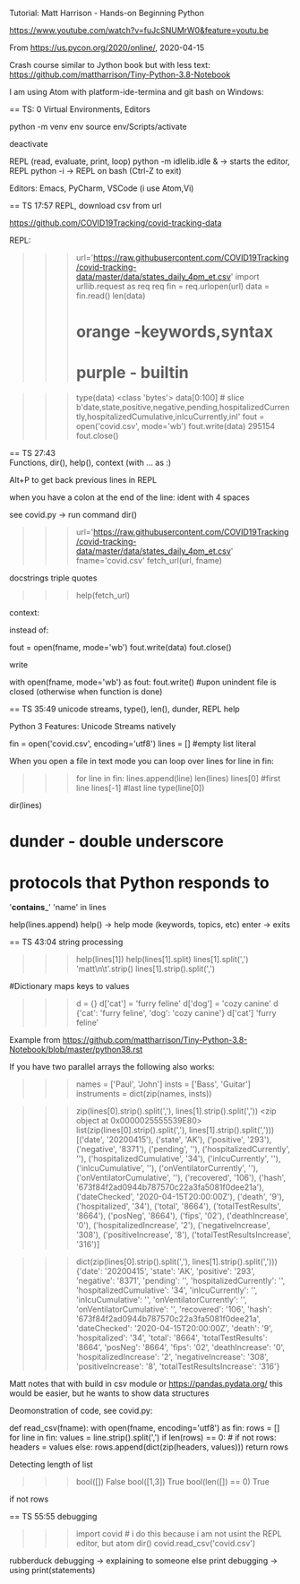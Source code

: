 Tutorial: Matt Harrison - Hands-on Beginning Python

https://www.youtube.com/watch?v=fuJcSNUMrW0&feature=youtu.be

From https://us.pycon.org/2020/online/, 2020-04-15

Crash course similar to Jython book but with less text:
https://github.com/mattharrison/Tiny-Python-3.8-Notebook

I am using Atom with platform-ide-termina and git bash on Windows:

== TS: 0
Virtual Environments, Editors

python -m venv env
source env/Scripts/activate

deactivate

REPL (read, evaluate, print, loop)
python -m idlelib.idle &     -> starts the editor, REPL
python -i                    -> REPL on bash (Ctrl-Z to exit)

Editors:
Emacs, PyCharm, VSCode (i use Atom,Vi)

== TS 17:57
REPL, download csv from url

https://github.com/COVID19Tracking/covid-tracking-data

REPL:
>>> url='https://raw.githubusercontent.com/COVID19Tracking/covid-tracking-data/master/data/states_daily_4pm_et.csv'
>>> import urllib.request as req
>>> req
>>> fin = req.urlopen(url)
>>> data = fin.read()
>>> len(data)
>>> # orange -keywords,syntax
>>> # purple - builtin

>>> type(data)
<class 'bytes'>
>>> data[0:100] # slice
b'date,state,positive,negative,pending,hospitalizedCurrently,hospitalizedCumulative,inIcuCurrently,inI'
>>> fout = open('covid.csv', mode='wb')
>>> fout.write(data)
295154
>>> fout.close()


== TS 27:43   
Functions, dir(), help(), context (with ... as :)

Alt+P to get back previous lines in REPL

when you have a colon at the end of the line:
    ident with 4 spaces

see covid.py
-> run command
dir()

>>> url='https://raw.githubusercontent.com/COVID19Tracking/covid-tracking-data/master/data/states_daily_4pm_et.csv'
>>> fname='covid.csv'
>>> fetch_url(url, fname)

docstrings triple quotes
>>> help(fetch_url)

context:

instead of:

fout = open(fname, mode='wb')
fout.write(data)
fout.close()

write

with open(fname, mode='wb') as fout:
    fout.write()
#upon unindent file is closed (otherwise when function is done)


== TS 35:49
unicode streams, type(), len(), dunder, REPL help

Python 3 Features: Unicode Streams natively

fin = open('covid.csv', encoding='utf8')
lines = []
#empty list literal

When you open a file in text mode you can loop over lines
for line in fin:

>>> for line in fin:
	lines.append(line)
>>> len(lines)
>>> lines[0]  #first line
>>> lines[-1]  #last line
>>> type(line[0])

dir(lines)
# dunder - double underscore
# protocols that Python responds to
'__contains___'
'name' in lines

help(lines.append)
help() -> help mode (keywords, topics, etc)
enter -> exits


== TS 43:04
string processing

>>> help(lines[1])
>>> help(lines[1].split)
>>> lines[1].split(',')
>>> 'matt\n\t'.strip()
>>> lines[1].strip().split(',')

#Dictionary maps keys to values
>>> d = {}
>>> d['cat'] = 'furry feline'
>>> d['dog'] = 'cozy canine'
>>> d
{'cat': 'furry feline', 'dog': 'cozy canine'}
>>> d['cat']
'furry feline'

Example from https://github.com/mattharrison/Tiny-Python-3.8-Notebook/blob/master/python38.rst

If you have two parallel arrays the following also works:

>>> names = ['Paul', 'John']
>>> insts = ['Bass', 'Guitar']
>>> instruments = dict(zip(names, insts))


>>> zip(lines[0].strip().split(','), lines[1].strip().split(','))
<zip object at 0x0000025555539E80>
>>> list(zip(lines[0].strip().split(','), lines[1].strip().split(',')))
[('date', '20200415'), ('state', 'AK'), ('positive', '293'), ('negative', '8371'), ('pending', ''), ('hospitalizedCurrently', ''), ('hospitalizedCumulative', '34'), ('inIcuCurrently', ''), ('inIcuCumulative', ''), ('onVentilatorCurrently', ''), ('onVentilatorCumulative', ''), ('recovered', '106'), ('hash', '673f84f2ad0944b787570c22a3fa5081f0dee21a'), ('dateChecked', '2020-04-15T20:00:00Z'), ('death', '9'), ('hospitalized', '34'), ('total', '8664'), ('totalTestResults', '8664'), ('posNeg', '8664'), ('fips', '02'), ('deathIncrease', '0'), ('hospitalizedIncrease', '2'), ('negativeIncrease', '308'), ('positiveIncrease', '8'), ('totalTestResultsIncrease', '316')]

>>> dict(zip(lines[0].strip().split(','), lines[1].strip().split(',')))
{'date': '20200415', 'state': 'AK', 'positive': '293', 'negative': '8371', 'pending': '', 'hospitalizedCurrently': '', 'hospitalizedCumulative': '34', 'inIcuCurrently': '', 'inIcuCumulative': '', 'onVentilatorCurrently': '', 'onVentilatorCumulative': '', 'recovered': '106', 'hash': '673f84f2ad0944b787570c22a3fa5081f0dee21a', 'dateChecked': '2020-04-15T20:00:00Z', 'death': '9', 'hospitalized': '34', 'total': '8664', 'totalTestResults': '8664', 'posNeg': '8664', 'fips': '02', 'deathIncrease': '0', 'hospitalizedIncrease': '2', 'negativeIncrease': '308', 'positiveIncrease': '8', 'totalTestResultsIncrease': '316'}

Matt notes that with build in csv module or https://pandas.pydata.org/ this would be easier, but he wants to show data structures

Deomonstration of code, see covid.py:


def read_csv(fname):
    with open(fname, encoding='utf8') as fin:
        rows = []
        for line in fin:
            values = line.strip().split(',')
            if len(rows) == 0:  # if not rows:
                headers = values
            else:
                rows.append(dict(zip(headers, values)))
    return rows


Detecting length of list
>>> bool([])
False
>>> bool([1,3])
True
>>> bool(len([]) == 0)
True

if not rows


== TS 55:55
debugging

>>> import covid           # i do this because i am not usint the REPL editor, but atom
>>> dir()
>>> covid.read_csv('covid.csv')

rubberduck debugging -> explaining to someone else
print debugging -> using print(statements)

